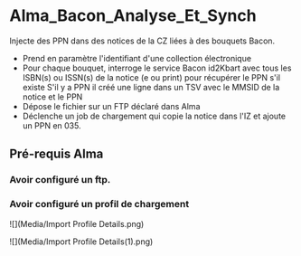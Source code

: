 # Alma_Bacon_Analyse_Et_Synch
Injecte des PPN dans des notices de la CZ liées à des bouquets Bacon.
  - Prend en paramètre l'identifiant d'une collection électronique
  - Pour chaque bouquet, interroge le service Bacon id2Kbart avec tous les ISBN(s) ou ISSN(s) de la notice (e ou print) pour récupérer le PPN s'il existe
S'il y a PPN il créé une ligne dans un TSV avec le MMSID de la notice et le PPN
  - Dépose le fichier sur un FTP déclaré dans Alma
  - Déclenche un job de chargement qui copie la notice dans l'IZ et ajoute un PPN en 035.

## Pré-requis Alma
### Avoir configuré un ftp.

### Avoir configuré un profil de chargement 
![](Media/Import Profile Details.png)

![](Media/Import Profile Details(1).png)